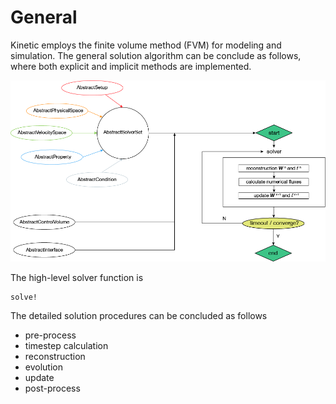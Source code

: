# General

Kinetic employs the finite volume method (FVM) for modeling and simulation. 
The general solution algorithm can be conclude as follows, where both explicit and implicit methods are implemented.

![](./assets/solver_process.png)

The high-level solver function is 
```@docs
solve!
```

The detailed solution procedures can be concluded as follows
- pre-process
- timestep calculation
- reconstruction
- evolution
- update
- post-process
